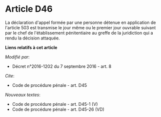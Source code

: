 # Article D46

La déclaration d'appel formée par une personne détenue en application de l'article 503 est transmise le jour même ou le
premier jour ouvrable suivant par le chef de l'établissement pénitentiaire au greffe de la juridiction qui a rendu la
décision attaquée.

**Liens relatifs à cet article**

_Modifié par_:

  - Décret n°2016-1202 du 7 septembre 2016 - art. 8

_Cite_:

  - Code de procédure pénale - art. D45

_Nouveaux textes_:

  - Code de procédure pénale - art. D45-1 (V)
  - Code de procédure pénale - art. D45-26 (VD)
